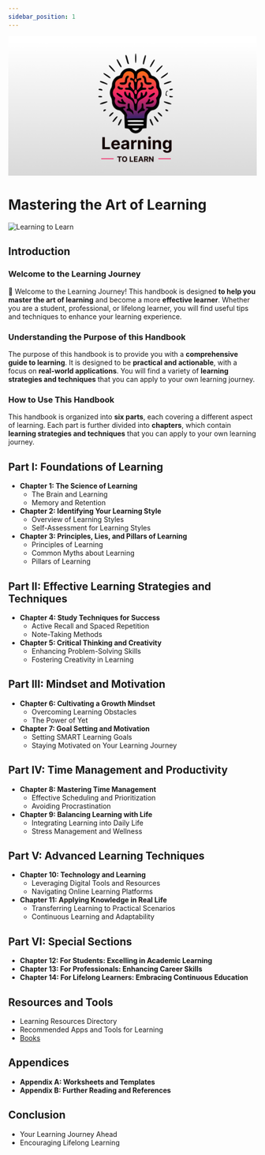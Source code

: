 ```yaml
---
sidebar_position: 1
---
```


![Learning to Learn](/img/social-card.png)

# Mastering the Art of Learning

![Learning to Learn](/img/mindmap.png)

## Introduction

### Welcome to the Learning Journey

👋 Welcome to the Learning Journey! This handbook is designed **to help you master the art of learning** and become a more **effective learner**. Whether you are a student, professional, or lifelong learner, you will find useful tips and techniques to enhance your learning experience.

### Understanding the Purpose of this Handbook

The purpose of this handbook is to provide you with a **comprehensive guide to learning**. It is designed to be **practical and actionable**, with a focus on **real-world applications**. You will find a variety of **learning strategies and techniques** that you can apply to your own learning journey.

### How to Use This Handbook

This handbook is organized into **six parts**, each covering a different aspect of learning. Each part is further divided into **chapters**, which contain **learning strategies and techniques** that you can apply to your own learning journey.

## Part I: Foundations of Learning

- **Chapter 1: The Science of Learning**
  - The Brain and Learning
  - Memory and Retention
- **Chapter 2: Identifying Your Learning Style**
  - Overview of Learning Styles
  - Self-Assessment for Learning Styles
- **Chapter 3: Principles, Lies, and Pillars of Learning**
  - Principles of Learning
  - Common Myths about Learning
  - Pillars of Learning

## Part II: Effective Learning Strategies and Techniques

- **Chapter 4: Study Techniques for Success**
  - Active Recall and Spaced Repetition
  - Note-Taking Methods
- **Chapter 5: Critical Thinking and Creativity**
  - Enhancing Problem-Solving Skills
  - Fostering Creativity in Learning

## Part III: Mindset and Motivation

- **Chapter 6: Cultivating a Growth Mindset**
  - Overcoming Learning Obstacles
  - The Power of Yet
- **Chapter 7: Goal Setting and Motivation**
  - Setting SMART Learning Goals
  - Staying Motivated on Your Learning Journey

## Part IV: Time Management and Productivity

- **Chapter 8: Mastering Time Management**
  - Effective Scheduling and Prioritization
  - Avoiding Procrastination
- **Chapter 9: Balancing Learning with Life**
  - Integrating Learning into Daily Life
  - Stress Management and Wellness

## Part V: Advanced Learning Techniques

- **Chapter 10: Technology and Learning**
  - Leveraging Digital Tools and Resources
  - Navigating Online Learning Platforms
- **Chapter 11: Applying Knowledge in Real Life**
  - Transferring Learning to Practical Scenarios
  - Continuous Learning and Adaptability

## Part VI: Special Sections

- **Chapter 12: For Students: Excelling in Academic Learning**
- **Chapter 13: For Professionals: Enhancing Career Skills**
- **Chapter 14: For Lifelong Learners: Embracing Continuous Education**

## Resources and Tools

- Learning Resources Directory
- Recommended Apps and Tools for Learning
- [Books](/books)

## Appendices

- **Appendix A: Worksheets and Templates**
- **Appendix B: Further Reading and References**

## Conclusion

- Your Learning Journey Ahead
- Encouraging Lifelong Learning
